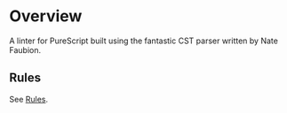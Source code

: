 # Overview

A linter for PureScript built using the fantastic CST parser written by Nate Faubion.

## Rules

See [Rules](Rules.md).
